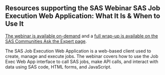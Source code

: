 ## Resources supporting the SAS Webinar SAS Job Execution Web Application: What It Is & When to Use It

[The webinar is available on-demand](https://www.sas.com/en_us/webinars/job-execution-web-application.html) and a [full wrap-up is available on the SAS Communities Ask the Expert page](https://communities.sas.com/t5/Ask-the-Expert/SAS-Job-Execution-Web-Application-What-It-Is-amp-When-to-Use-It/ta-p/727087). 

The SAS Job Execution Web Application is a web-based client used to create, manage and execute jobs. The webinar covers how to use the Job Exec Web App interface to call SAS jobs, make API calls, and interact with data using SAS code, HTML forms, and JavaScript. 